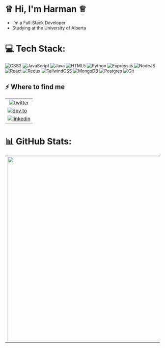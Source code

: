 #  ♕  Hi, I'm Harman ♕ 
-   I’m a Full-Stack Developer 
-   Studying at the University of Alberta   

# 💻 Tech Stack:
![CSS3](https://img.shields.io/badge/css3-%231572B6.svg?style=for-the-badge&logo=css3&logoColor=white) 
![JavaScript](https://img.shields.io/badge/javascript-%23323330.svg?style=for-the-badge&logo=javascript&logoColor=%23F7DF1E) 
![Java](https://img.shields.io/badge/java-%23ED8B00.svg?style=for-the-badge&logo=openjdk&logoColor=white) 
![HTML5](https://img.shields.io/badge/html5-%23E34F26.svg?style=for-the-badge&logo=html5&logoColor=white) 
![Python](https://img.shields.io/badge/python-3670A0?style=for-the-badge&logo=python&logoColor=ffdd54) 
![Express.js](https://img.shields.io/badge/express.js-%23404d59.svg?style=for-the-badge&logo=express&logoColor=%2361DAFB) 
![NodeJS](https://img.shields.io/badge/node.js-6DA55F?style=for-the-badge&logo=node.js&logoColor=white) 
![React](https://img.shields.io/badge/react-%2320232a.svg?style=for-the-badge&logo=react&logoColor=%2361DAFB) 
![Redux](https://img.shields.io/badge/redux-%23593d88.svg?style=for-the-badge&logo=redux&logoColor=white) 
![TailwindCSS](https://img.shields.io/badge/tailwindcss-%2338B2AC.svg?style=for-the-badge&logo=tailwind-css&logoColor=white) 
![MongoDB](https://img.shields.io/badge/MongoDB-%234ea94b.svg?style=for-the-badge&logo=mongodb&logoColor=white) 
![Postgres](https://img.shields.io/badge/postgres-%23316192.svg?style=for-the-badge&logo=postgresql&logoColor=white) 
![Git](https://img.shields.io/badge/git-%23F05033.svg?style=for-the-badge&logo=git&logoColor=white)



<h2>⚡️ Where to find me</h2>

<table>
    <tr>
       <td align="center">
           <a target="_blank" href="https://twitter.com/hm04a4" style="display: inline-block;">
             <img src="https://img.shields.io/badge/twitter-x?style=for-the-badge&logo=x&logoColor=white&color=black" alt="twitter" />
           </a>
      </td>
     </tr>
     <tr>
     <td>
          <a target="_blank" href="https://dev.to/hmn004" style="display: inline-block;">
             <img src="https://img.shields.io/badge/dev-to?style=for-the-badge&logo=dev-to&logoColor=white&color=BLACK" alt="dev.to" />
           </a>
      </td>  
     </tr>
     <tr>
      <td>
        <a target="_blank" href="https://www.linkedin.com/in/harmanp1" style="display: inline-block;">
         <img src="https://img.shields.io/badge/linkedin-logo?style=for-the-badge&logo=linkedin&logoColor=white&color=blue" alt="linkedin" />
       </a>
      </td>   
     </tr>
</table>


# 📊 GitHub Stats:

<div align="center">
  
  <table>
    <tr>
       <td align="center">
        <img src="https://github-readme-stats.vercel.app/api?username=hmn29&theme=nightowl&hide_border=false&include_all_commits=false&count_private=false" width="600px"/>
      </td>
      <td>
        <img src="https://github-readme-stats.vercel.app/api/top-langs/?username=hmn29&theme=nightowl&hide_border=false&include_all_commits=false&count_private=false&layout=compact" width="400px"/>
      </td> 
    </tr>
  </table>

</div>



